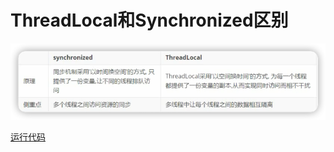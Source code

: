 # ThreadLocal和Synchronized区别

![](.2.ThreadLocal和Synchronized区别_images/8d231ac1.png)

[运行代码](code/TestDemo2.java)